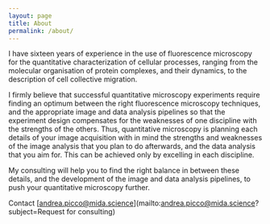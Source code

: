 ```yaml
---
layout: page
title: About
permalink: /about/
---
```


I have sixteen years of experience in the use of fluorescence microscopy for the quantitative characterization of cellular processes, ranging from the molecular organisation of protein complexes, and their dynamics, to the description of cell collective migration.

I firmly believe that successful quantitative microscopy experiments require finding an optimum between the right fluorescence microscopy techniques, and the appropriate image and data analysis pipelines so that the experiment design compensates for the weaknesses of one discipline with the strengths of the others.  Thus, quantitative microscopy is planning each details of your image acquisition with in mind the strengths and weaknesses of the image analysis that you plan to do afterwards, and the data analysis that you aim for. This can be achieved only by excelling in each discipline. 

My consulting will help you to find the right balance in between these details, and the development of the image and data analysis pipelines, to push your quantitative microscopy further.  

Contact [andrea.picco@mida.science](mailto:andrea.picco@mida.science?subject=Request for consulting)
